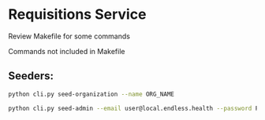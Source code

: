 # Requisitions Service

Review Makefile for some commands

Commands not included in Makefile

## Seeders:

```bash
python cli.py seed-organization --name ORG_NAME  
```

```bash
python cli.py seed-admin --email user@local.endless.health --password Password123# --organization-id 1
```